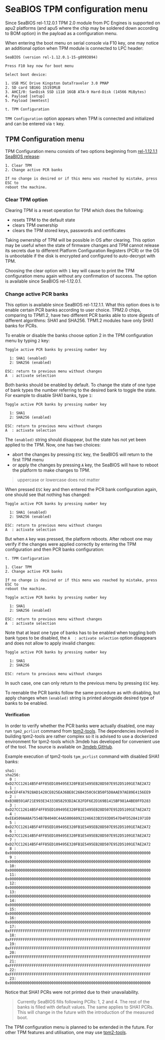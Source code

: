SeaBIOS TPM configuration menu
==============================

Since SeaBIOS rel-1.12.0.1 TPM 2.0 module from PC Engines is supported on apu2
platforms (and apu5 where the chip may be soldered down according to BOM
option) in the payload as a configuration menu.

When entering the boot menu on serial console via F10 key, one may notice an
additional option when TPM module is connected to LPC header:

```
SeaBIOS (version rel-1.12.0.1-15-g8993894)

Press F10 key now for boot menu

Select boot device:

1. USB MSC Drive Kingston DataTraveler 3.0 PMAP
2. SD card SB16G 15193MiB
3. AHCI/0: SanDisk SSD i110 16GB ATA-9 Hard-Disk (14566 MiBytes)
4. Payload [setup]
5. Payload [memtest]

t. TPM Configuration
```

`TPM Configuration` option appears when TPM is connected and initialized and
can be entered via `t` key.

## TPM Configuration menu

TPM Configuration menu consists of two options beginning from
[rel-1.12.1.1 SeaBIOS release](https://github.com/pcengines/seabios/releases/tag/rel-1.12.1.1):

```
1. Clear TPM
2. Change active PCR banks

If no change is desired or if this menu was reached by mistake, press ESC to
reboot the machine.
```

### Clear TPM option

Clearing TPM is a reset operation for TPM which does the following:

- resets TPM to the default state
- clears TPM ownership
- clears the TPM stored keys, passwords and certificates

Taking ownership of TPM will be possible in OS after clearing. This option may
be useful when the state of firmware changes and TPM cannot release its secrets
due to different Platform Configuration Registers (PCR) or the OS is unbootable
if the disk is encrypted and configured to auto-decrypt with TPM.

Choosing the clear option with `1` key will cause to print the TPM
configuration menu again without any confirmation of success. The option is
available since SeaBIOS rel-1.12.0.1.

### Change active PCR banks

This option is available since SeaBIOS rel-1.12.1.1. What this option does is
to enable certain PCR banks according to user choice. TPM2.0 chips, comparing
to TPM1.2, have two different PCR banks able to store digests of different
algorithms: SHA1 and SHA256. TPM1.2 modules have only SHA1 banks for PCRs.

To enable or disable the banks choose option 2 in the TPM configuration menu by
typing `2` key:

```
Toggle active PCR banks by pressing number key

  1: SHA1 (enabled)
  2: SHA256 (enabled)

ESC: return to previous menu without changes
A  : activate selection
```

Both banks should be enabled by default. To change the state of one type of
bank types the number referring to the desired bank to toggle the state. For
example to disable SHA1 banks, type `1`:

```
Toggle active PCR banks by pressing number key

  1: SHA1
  2: SHA256 (enabled)

ESC: return to previous menu without changes
A  : activate selection
```

The `(enabled)` string should disappear, but the state has not yet been applied
to the TPM. Now, one has two choices:

- abort the changes by pressing `ESC` key, the SeaBIOS will return to the first TPM
  menu
- or apply the changes by pressing `A` key, the SeaBIOS will have to reboot the
  platform to make changes to TPM.

> uppercase or lowercase does not matter

When pressed `ESC` key and then entered the PCR bank configuration again, one
should see that nothing has changed:

```
Toggle active PCR banks by pressing number key

  1: SHA1 (enabled)
  2: SHA256 (enabled)

ESC: return to previous menu without changes
A  : activate selection
```

But when `A` key was pressed, the platform reboots. After reboot one may verify
if the changes were applied correctly by entering the TPM configuration and then
PCR banks configuration:

```
t. TPM Configuration

1. Clear TPM
2. Change active PCR banks

If no change is desired or if this menu was reached by mistake, press ESC to
reboot the machine.

Toggle active PCR banks by pressing number key

  1: SHA1
  2: SHA256 (enabled)

ESC: return to previous menu without changes
A  : activate selection
```

Note that at least one type of banks has to be enabled when toggling both bank
types to be disabled, the `A  : activate selection` option disappears and does
not allow to apply invalid changes:

```
Toggle active PCR banks by pressing number key

  1: SHA1
  2: SHA256

ESC: return to previous menu without changes
```

In such case, one can only return to the previous menu by pressing `ESC` key.

To reenable the PCR banks follow the same procedure as with disabling, but
apply changes when `(enabled)` string is printed alongside desired type of
banks to be enabled.

#### Verification

In order to verify whether the PCR banks were actually disabled, one may run
`tpm2_pcrlist` command from [tpm2-tools](https://github.com/tpm2-software/tpm2-tools).
The dependencies involved in building tpm2-tools are rather complex so it is
advised to use a dockerized environment for tpm2-tools which 3mdeb has
developed for convenient use of the tool. The source is available on
[3mdeb GitHub](https://github.com/3mdeb/tpm2-tools-docker).

Example execution of tpm2-tools `tpm_pcrlist` command with disabled SHA1 banks:

```
sha1:
sha256:
  0 : 0xD27CC12614B5F4FF85ED109495E320FB1E5495EB28D507E952D51091E7AE2A72
  1 : 0x9CEF4FA7928AD1428CE025EA36BE8C26B4350C6CB50F5D8AAE97AE89E4156EE9
  2 : 0xB38B591AF21E993E34333858293D2AC82FDF6E2D169B1415BF981A4BE0FFD283
  3 : 0xD27CC12614B5F4FF85ED109495E320FB1E5495EB28D507E952D51091E7AE2A72
  4 : 0xEEA509AA8A7554B7B4040C44A580660923246633B3593D0547D4FD52841971E0
  5 : 0xD27CC12614B5F4FF85ED109495E320FB1E5495EB28D507E952D51091E7AE2A72
  6 : 0xD27CC12614B5F4FF85ED109495E320FB1E5495EB28D507E952D51091E7AE2A72
  7 : 0xD27CC12614B5F4FF85ED109495E320FB1E5495EB28D507E952D51091E7AE2A72
  8 : 0x0000000000000000000000000000000000000000000000000000000000000000
  9 : 0x0000000000000000000000000000000000000000000000000000000000000000
  10: 0x0000000000000000000000000000000000000000000000000000000000000000
  11: 0x0000000000000000000000000000000000000000000000000000000000000000
  12: 0x0000000000000000000000000000000000000000000000000000000000000000
  13: 0x0000000000000000000000000000000000000000000000000000000000000000
  14: 0x0000000000000000000000000000000000000000000000000000000000000000
  15: 0x0000000000000000000000000000000000000000000000000000000000000000
  16: 0x0000000000000000000000000000000000000000000000000000000000000000
  17: 0xFFFFFFFFFFFFFFFFFFFFFFFFFFFFFFFFFFFFFFFFFFFFFFFFFFFFFFFFFFFFFFFF
  18: 0xFFFFFFFFFFFFFFFFFFFFFFFFFFFFFFFFFFFFFFFFFFFFFFFFFFFFFFFFFFFFFFFF
  19: 0xFFFFFFFFFFFFFFFFFFFFFFFFFFFFFFFFFFFFFFFFFFFFFFFFFFFFFFFFFFFFFFFF
  20: 0xFFFFFFFFFFFFFFFFFFFFFFFFFFFFFFFFFFFFFFFFFFFFFFFFFFFFFFFFFFFFFFFF
  21: 0xFFFFFFFFFFFFFFFFFFFFFFFFFFFFFFFFFFFFFFFFFFFFFFFFFFFFFFFFFFFFFFFF
  22: 0xFFFFFFFFFFFFFFFFFFFFFFFFFFFFFFFFFFFFFFFFFFFFFFFFFFFFFFFFFFFFFFFF
  23: 0x0000000000000000000000000000000000000000000000000000000000000000
```

Notice that SHA1 PCRs were not printed due to their unavailability.

> Currently SeaBIOS fills following PCRs: 1, 2 and 4. The rest of the banks is
> filled with default values. The same applies to SHA1 PCRs. This will change
> in the future with the introduction of the measured boot.

The TPM configuration menu is planned to be extended in the future. For other
TPM features and utilisation, one may use [tpm2-tools](https://github.com/tpm2-software/tpm2-tools).
